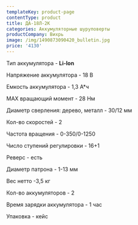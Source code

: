 ```yaml
---
templateKey: product-page
contentType: product
title: ДА-18Л-2К
categories: Аккумуляторные шуруповерты
productCompany: Вихрь
image: /img/1490873090420_bulletin.jpg
price: '4130'
---
```

Тип аккумулятора - **Li-lon**

Напряжение аккумулятора - 18 В

Емкость аккумулятора - 1,3 А*ч

МАХ вращающий момент - 28 Нм

Диаметр сверления: дерево, металл - 30/12 мм

Кол-во скоростей - 2

Частота вращения - 0-350/0-1250

Число ступений регулировки - 16+1

Реверс - есть

Диаметр патрона - 1-13 мм

Вес нетто -3,5 кг

Кол-во аккумуляторов - 2

Время зарядки аккумулятора - 1 час

Упаковка - кейс
